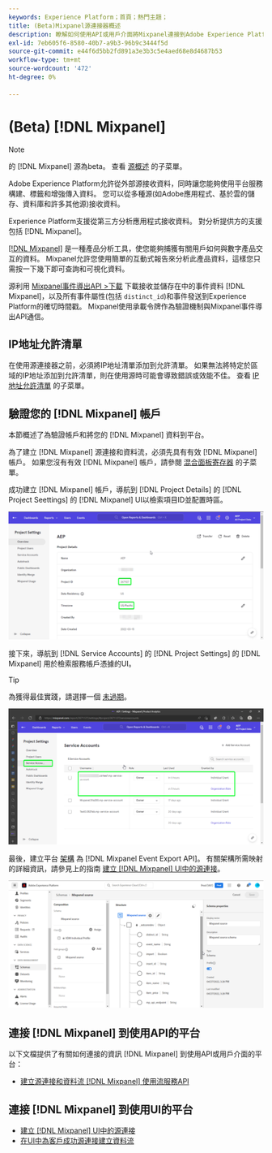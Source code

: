 ```yaml
---
keywords: Experience Platform；首頁；熱門主題；
title: (Beta)Mixpanel源連接器概述
description: 瞭解如何使用API或用戶介面將Mixpanel連接到Adobe Experience Platform。
exl-id: 7eb605f6-8580-40b7-a9b3-96b9c3444f5d
source-git-commit: e44f6d5bb2fd891a3e3b3c5e4aed68e8d4687b53
workflow-type: tm+mt
source-wordcount: '472'
ht-degree: 0%

---
```


# (Beta) [!DNL Mixpanel]

>[!NOTE]
>
>的 [!DNL Mixpanel] 源為beta。 查看 [源概述](../../home.md#terms-and-conditions) 的子菜單。

Adobe Experience Platform允許從外部源接收資料，同時讓您能夠使用平台服務構建、標籤和增強傳入資料。 您可以從多種源(如Adobe應用程式、基於雲的儲存、資料庫和許多其他源)接收資料。

Experience Platform支援從第三方分析應用程式接收資料。 對分析提供方的支援包括 [!DNL Mixpanel]。

[[!DNL Mixpanel]](https://www.mixpanel.com) 是一種產品分析工具，使您能夠捕獲有關用戶如何與數字產品交互的資料。 Mixpanel允許您使用簡單的互動式報告來分析此產品資料，這樣您只需按一下幾下即可查詢和可視化資料。

源利用 [Mixpanel事件導出API >下載](https://developer.mixpanel.com/reference/raw-event-export) 下載接收並儲存在中的事件資料 [!DNL Mixpanel]，以及所有事件屬性(包括 `distinct_id`)和事件發送到Experience Platform的確切時間戳。 Mixpanel使用承載令牌作為驗證機制與Mixpanel事件導出API通信。

## IP地址允許清單

在使用源連接器之前，必須將IP地址清單添加到允許清單。 如果無法將特定於區域的IP地址添加到允許清單，則在使用源時可能會導致錯誤或效能不佳。 查看 [IP地址允許清單](../../ip-address-allow-list.md) 的子菜單。

## 驗證您的 [!DNL Mixpanel] 帳戶

本節概述了為驗證帳戶和將您的 [!DNL Mixpanel] 資料到平台。

為了建立 [!DNL Mixpanel] 源連接和資料流，必須先具有有效 [!DNL Mixpanel] 帳戶。 如果您沒有有效 [!DNL Mixpanel] 帳戶，請參閱 [混合面板寄存器](https://mixpanel.com/register/) 的子菜單。

成功建立 [!DNL Mixpanel] 帳戶，導航到 [!DNL Project Details] 的 [!DNL Project Seettings] 的 [!DNL Mixpanel] UI以檢索項目ID並配置時區。

![混合面板 — 項目設定](../../images/tutorials/create/mixpanel-export-events/mixpanel-project-settings.png)

接下來，導航到 [!DNL Service Accounts] 的 [!DNL Project Settings] 的 [!DNL Mixpanel] 用於檢索服務帳戶憑據的UI。

>[!TIP]
>
>為獲得最佳實踐，請選擇一個 [未過期](https://developer.mixpanel.com/reference/service-accounts#service-account-expiration)。

![混合面板服務帳戶](../../images/tutorials/create/mixpanel-export-events/mixpanel-service-account.png)

最後，建立平台 [架構](../../../xdm/schema/composition.md) 為 [!DNL Mixpanel Event Export API]。 有關架構所需映射的詳細資訊，請參見上的指南 [建立 [!DNL Mixpanel] UI中的源連接](../../tutorials/ui/create/analytics/mixpanel.md#additional-resources)。

![建立架構](../../images/tutorials/create/mixpanel-export-events/schema.png)

## 連接 [!DNL Mixpanel] 到使用API的平台

以下文檔提供了有關如何連接的資訊 [!DNL Mixpanel] 到使用API或用戶介面的平台：

* [建立源連接和資料流 [!DNL Mixpanel] 使用流服務API](../../tutorials/api/create/analytics/mixpanel.md)

## 連接 [!DNL Mixpanel] 到使用UI的平台

* [建立 [!DNL Mixpanel] UI中的源連接](../../tutorials/ui/create/analytics/mixpanel.md)
* [在UI中為客戶成功源連接建立資料流](../../tutorials/ui/dataflow/analytics.md)
